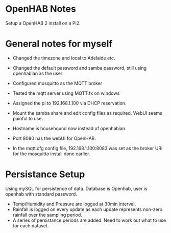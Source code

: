 # OpenHAB Notes

Setup a OpenHAB 2 install on a Pi2.

# General notes for myself

- Changed the timezone and local to Adelaide etc.
- Changed the default password and samba password, still using openhabian as the user
- Configured mosquitto as the MQTT broker
- Tested the mqtt server using MQTT.fx on windows

- Assigned the pi to 192.168.1.100 via DHCP reservation.
- Mount the samba share and edit config files as required. WebUI seems painful to use.

- Hostname is househound now instead of openhabian.
- Port 8080 has the webUI for OpenHAB.

- In the mqtt.cfg config file, 192.168.1.100:8083 was set as the broker URI for the mosquitto install done earlier.

# Persistance Setup

Using mySQL for persistence of data. Database is Openhab, user is openhab with standard password.

- Temp/Humidity and Pressure are logged at 30min interval.
- Rainfall is logged on every update as each update represents non-zero rainfall over the sampling period.
- A series of persistance periods are added. Need to work out what to use for each dataset.
